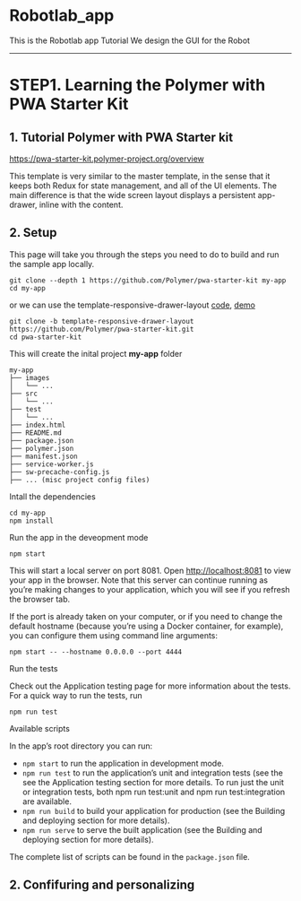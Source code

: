 # Robotlab_app
This is the Robotlab app Tutorial We design the GUI for the Robot

-----------------------------------------------------
# STEP1. Learning the Polymer with PWA Starter Kit

## 1. Tutorial Polymer with PWA Starter kit
https://pwa-starter-kit.polymer-project.org/overview



This template is very similar to the master template, in the sense that it keeps both Redux for state management, and all of the UI elements. The main difference is that the wide screen layout displays a persistent app-drawer, inline with the content.

## 2. Setup 
This page will take you through the steps you need to do to build and run the sample app locally.

```
git clone --depth 1 https://github.com/Polymer/pwa-starter-kit my-app
cd my-app
```
or we can use the template-responsive-drawer-layout [code](https://github.com/Polymer/pwa-starter-kit/tree/template-responsive-drawer-layout), [demo](https://template-responsive-drawer-layout-dot-pwa-starter-kit.appspot.com/)
```
git clone -b template-responsive-drawer-layout https://github.com/Polymer/pwa-starter-kit.git
cd pwa-starter-kit
```

This will create the inital project **my-app** folder

```
my-app
├── images
│   └── ...
├── src
│   └── ...
├── test
│   └── ...
├── index.html
├── README.md
├── package.json
├── polymer.json
├── manifest.json
├── service-worker.js
├── sw-precache-config.js
├── ... (misc project config files)
```
Intall the dependencies
```
cd my-app
npm install
```
Run the app in the deveopment mode
```
npm start
```
This will start a local server on port 8081. Open [http://localhost:8081](http://localhost:8081) to view your app in the browser. Note that this server can continue running as you’re making changes to your application, which you will see if you refresh the browser tab.

If the port is already taken on your computer, or if you need to change the default hostname (because you’re using a Docker container, for example), you can configure them using command line arguments:
```
npm start -- --hostname 0.0.0.0 --port 4444
```
Run the tests

Check out the Application testing page for more information about the tests. For a quick way to run the tests, run
```
npm run test
```
Available scripts

In the app’s root directory you can run:

- ```npm start``` to run the application in development mode.
- ```npm run test```  to run the application’s unit and integration tests (see the see the Application testing section for more details. To run just the unit or integration tests, both npm run test:unit and npm run test:integration are available.
- ```npm run build``` to build your application for production (see the Building and deploying section for more details).
- ```npm run serve``` to serve the built application (see the Building and deploying section for more details).

The complete list of scripts can be found in the ```package.json``` file.

## 2. Confifuring and personalizing
